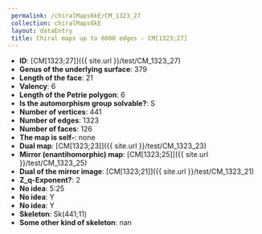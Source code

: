 ```yaml
--- 
 permalink: /chiralMaps6kE/CM_1323_27 
 collection: chiralMaps6kE
 layout: dataEntry
 title: Chiral maps up to 6000 edges - CM[1323;27]
---
```


- **ID**: [CM[1323;27]]({{ site.url }}/test/CM_1323_27)
- **Genus of the underlying surface**: 379
- **Length of the face**: 21
- **Valency**: 6
- **Length of the Petrie polygon**: 6
- **Is the automorphism group solvable?**: S
- **Number of vertices**: 441
- **Number of edges**: 1323
- **Number of faces**: 126
- **The map is self-**: none
- **Dual map**: [CM[1323;23]]({{ site.url }}/test/CM_1323_23)
- **Mirror (enantihomorphic) map**: [CM[1323;25]]({{ site.url }}/test/CM_1323_25)
- **Dual of the mirror image**: [CM[1323;21]]({{ site.url }}/test/CM_1323_21)
- **Z_q-Exponent?**: 2
- **No idea**:  5:25
- **No idea**: Y
- **No idea**: Y
- **Skeleton**: Sk(441;11)
- **Some other kind of skeleton**: nan
